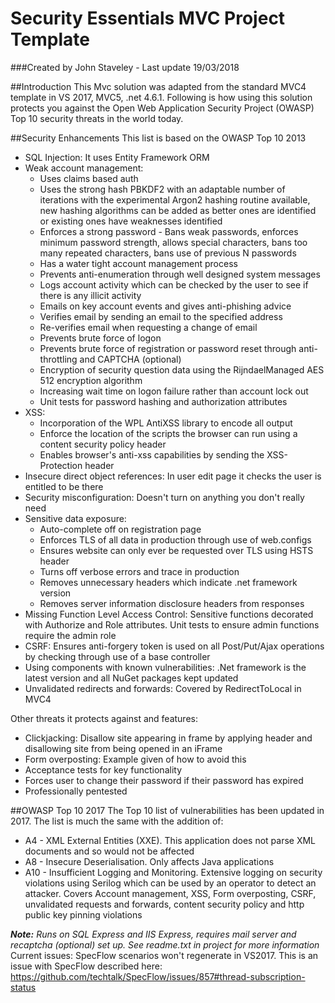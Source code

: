 # Security Essentials MVC Project Template

###Created by John Staveley - Last update 19/03/2018

##Introduction
This Mvc solution was adapted from the standard MVC4 template in VS 2017, MVC5, .net 4.6.1. Following is how using this solution protects you against the Open Web Application Security Project (OWASP) Top 10 security threats in the world today.

##Security Enhancements
This list is based on the OWASP Top 10 2013
* SQL Injection: It uses Entity Framework ORM
* Weak account management: 
	+ Uses claims based auth
	+ Uses the strong hash PBKDF2 with an adaptable number of iterations with the experimental Argon2 hashing routine available, new hashing algorithms can be added as better ones are identified or existing ones have weaknesses identified
	+ Enforces a strong password - Bans weak passwords, enforces minimum password strength, allows special characters, bans too many repeated characters, bans use of previous N passwords
	+ Has a water tight account management process
	+ Prevents anti-enumeration through well designed system messages
	+ Logs account activity which can be checked by the user to see if there is any illicit activity
	+ Emails on key account events and gives anti-phishing advice
	+ Verifies email by sending an email to the specified address
	+ Re-verifies email when requesting a change of email
	+ Prevents brute force of logon
	+ Prevents brute force of registration or password reset through anti-throttling and CAPTCHA (optional)
	+ Encryption of security question data using the RijndaelManaged AES 512 encryption algorithm
	+ Increasing wait time on logon failure rather than account lock out
	+ Unit tests for password hashing and authorization attributes
* XSS:
	+ Incorporation of the WPL AntiXSS library to encode all output
	+ Enforce the location of the scripts the browser can run using a content security policy header
	+ Enables browser's anti-xss capabilities by sending the XSS-Protection header
* Insecure direct object references: In user edit page it checks the user is entitled to be there
* Security misconfiguration: Doesn't turn on anything you don't really need
* Sensitive data exposure: 
	+ Auto-complete off on registration page
	+ Enforces TLS of all data in production through use of web.configs
	+ Ensures website can only ever be requested over TLS using HSTS header
	+ Turns off verbose errors and trace in production
	+ Removes unnecessary headers which indicate .net framework version
	+ Removes server information disclosure headers from responses
* Missing Function Level Access Control: Sensitive functions decorated with Authorize and Role attributes. Unit tests to ensure admin functions require the admin role
* CSRF: Ensures anti-forgery token is used on all Post/Put/Ajax operations by checking through use of a base controller
* Using components with known vulnerabilities: .Net framework is the latest version and all NuGet packages kept updated
* Unvalidated redirects and forwards: Covered by RedirectToLocal in MVC4

Other threats it protects against and features:

* Clickjacking: Disallow site appearing in frame by applying header and disallowing site from being opened in an iFrame
* Form overposting: Example given of how to avoid this
* Acceptance tests for key functionality
* Forces user to change their password if their password has expired
* Professionally pentested

##OWASP Top 10 2017
The Top 10 list of vulnerabilities has been updated in 2017. The list is much the same with the addition of:
* A4 - XML External Entities (XXE). This application does not parse XML documents and so would not be affected
* A8 - Insecure Deserialisation. Only affects Java applications
* A10 - Insufficient Logging and Monitoring. Extensive logging on security violations using Serilog which can be used by an operator to detect an attacker. Covers Account management, XSS, Form overposting, CSRF, unvalidated requests and forwards, content security policy and http public key pinning violations

***Note:** Runs on SQL Express and IIS Express, requires mail server and recaptcha (optional) set up. See readme.txt in project for more information*
Current issues: SpecFlow scenarios won't regenerate in VS2017. This is an issue with SpecFlow described here: https://github.com/techtalk/SpecFlow/issues/857#thread-subscription-status